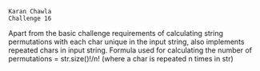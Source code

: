 ```
Karan Chawla
Challenge 16
```

Apart from the basic challenge requirements of calculating string permutations with each char unique in the input
string, also implements repeated chars in input string. 
Formula used for calculating the number of permutations = str.size()!/n! (where a char is repeated n times in str)